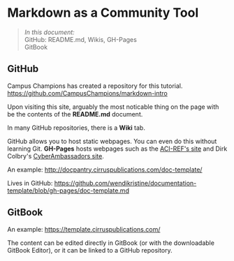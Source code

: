 # Markdown as a Community Tool

> _In this document:_   
> GitHub: README.md, Wikis, GH-Pages    
> GitBook   


## GitHub

Campus Champions has created a repository for this tutorial. https://github.com/CampusChampions/markdown-intro

Upon visiting this site, arguably the most noticable thing on the page with be the contents of the **README.md** document.

In many GitHub repositories, there is a **Wiki** tab.

GitHub allows you to host static webpages. You can even do this without learning Git. 
**GH-Pages** hosts webpages such as the [ACI-REF's site](https://aci-ref.github.io/facilitation_leading_practices/) and Dirk Colbry's [CyberAmbassadors site](https://colbrydi.github.io/cyberambassadors/).

An example: http://docpantry.cirruspublications.com/doc-template/

Lives in GitHub: https://github.com/wendikristine/documentation-template/blob/gh-pages/doc-template.md

## GitBook

An example: https://template.cirruspublications.com/

The content can be edited directly in GitBook (or with the downloadable GitBook Editor), or it can be linked to a GitHub repository.

